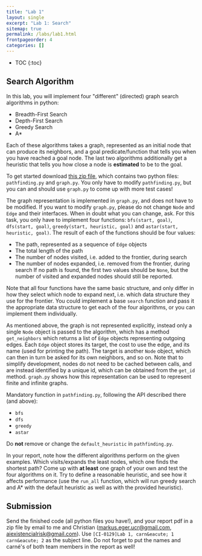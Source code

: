 ```yaml
---
title: "Lab 1"
layout: single
excerpt: "Lab 1: Search"
sitemap: true
permalink: /labs/lab1.html
frontpageorder: 4
categories: []
---
```


* TOC
{:toc}

## Search Algorithm

In this lab, you will implement four "different" (directed) graph search algorithms in python:
 - Breadth-First Search 
 - Depth-First Search 
 - Greedy Search 
 - A*
 
Each of these algorithms takes a graph, represented as an initial node that can produce its neighbors, and a goal predicate/function that tells you when you have reached a goal node. The last two algorithms additionally 
get a heuristic that tells you how close a node is **estimated** to be to the goal.

To get started download [this zip file](/CI-0129/assets/pathfinding.zip), which contains two python files: `pathfinding.py` and `graph.py`. You only have to modify `pathfinding.py`, but you can and should 
use `graph.py` to come up with more test cases!

The graph representation is implemented in `graph.py`, and does not have to be modified. If you want to modify `graph.py`, please do not 
change `Node` and `Edge` and their interfaces. When in doubt what you can change, ask. For this task, you only have to implement four functions: `bfs(start, goal)`, `dfs(start, goal)`, `greedy(start, heuristic, goal)`
and `astar(start, heuristic, goal)`. 
The result of each of the functions should be four values:
   - The path, represented as a sequence of `Edge` objects
   - The total length of the path
   - The number of nodes visited, i.e. added to the frontier, during search
   - The number of nodes expanded, i.e. removed from the frontier, during search
If no path is found, the first two values should be `None`, but the number of visited and expanded nodes should still be reported.

Note that all four functions have the same basic structure, and only differ in how they select which node to expand next, i.e. which data structure they use for the frontier. You could implement a base `search` function 
and pass it the appropriate data structure to get each of the four algorithms, or you can implement them individually.

As mentioned above, the graph is not represented explicitly, instead only a single `Node` object is passed to the algorithm, which has a method `get_neighbors` which returns a list of `Edge` objects representing 
outgoing edges. Each `Edge` object stores its target, the cost to use the edge, and its name (used for printing the path). The target is another `Node` object, which can then in turn be asked for its own neighbors, 
and so on. Note that to simplify development, nodes do not need to be cached between calls, and are instead identified by a unique id, which can be obtained from the `get_id` method. `graph.py` shows how this 
representation can be used to represent finite and infinite graphs.

Mandatory function in `pathfinding.py`, following the API described there (and above):
   - `bfs`
   - `dfs`
   - `greedy`
   - `astar`
   
Do **not** remove or change the `default_heuristic` in `pathfinding.py`.

In your report, note how the different algorithms perform on the given examples. Which visits/expands the least nodes, which one finds the shortest path? Come up with **at least** one graph of your own and test the four 
algorithms on it. Try to define a reasonable heuristic, and see how it affects performance (use the `run_all` function, which will run greedy search and A* with the default heuristic as well as with the provided heuristic).

## Submission

Send the finished code (all python files you have!), and your report pdf in a zip file by email to me and Christian ([markus.eger.ucr@gmail.com](mailto:markus.eger.ucr@gmail.com), 
[aiexistencialrisk@gmail.com](mailto:aiexistencialrisk@gmail.com)). Use `[CI-0129]Lab 1, carn&eacute; 1 carn&eacute; 2` as the subject line. Do not forget to put the names and 
carn&eacute;'s of both team members in the report as well!
